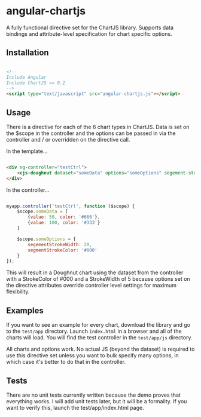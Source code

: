 # angular-chartjs

A fully functional directive set for the ChartJS library. Supports data bindings and attribute-level specification for chart specific options.

## Installation

```html

<!-- 
Include Angular
Include ChartJS >= 0.2
-->
<script type="text/javascript" src="angular-chartjs.js"></script>
```

## Usage

There is a directive for each of the 6 chart types in ChartJS. Data is set on the $scope in the controller and the options can be passed in via the controller and / or overridden on the directive call.

In the template...

```html

<div ng-controller="testCtrl">
	<cjs-doughnut dataset="someData" options="someOptions" segement-stroke-width="5"></cjs-doughnut>
</div>

```

In the controller...

```javascript

myapp.controller('testCtrl', function ($scope) {
	$scope.someData = [
		{value: 50, color: '#666'},
		{value: 100, color: '#333'}
	]

	$scope.someOptions = {
		segementStrokeWidth: 20,
		segmentStrokeColor: '#000'
	}
});
```

This will result in a Doughnut chart using the dataset from the controller with a StrokeColor of #000 and a StrokeWidth of 5 because options set on the directive attributes override controller level settings for maximum flexibility.

## Examples

If you want to see an example for every chart, download the library and go to the ```test/app``` directory. Launch ```index.html``` in a browser and all of the charts will load. You will find the test controller in the ```test/app/js``` directory.

All charts and options work. No actual JS (beyond the dataset) is required to use this directive set unless you want to bulk specify many options, in which case it's better to do that in the controller.

## Tests

There are no unit tests currently written because the demo proves that everything works. I will add unit tests later, but it will be a formality. If you want to verify this, launch the test/app/index.html page.



